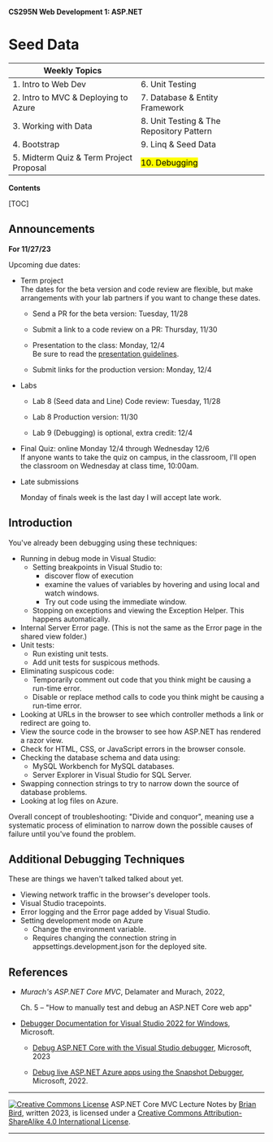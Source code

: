**CS295N Web Development 1: ASP.NET** 

<h1>Seed Data</h1>



| Weekly Topics                           |                                          |
| --------------------------------------- | ---------------------------------------- |
| 1. Intro to Web Dev                     | 6. Unit Testing                          |
| 2. Intro to MVC & Deploying to Azure    | 7. Database & Entity Framework           |
| 3. Working with Data                    | 8. Unit Testing & The Repository Pattern |
| 4. Bootstrap                            | 9. Linq & Seed Data                      |
| 5. Midterm Quiz & Term Project Proposal | <mark>10. Debugging</mark>               |



 **Contents**

[TOC]

## Announcements  

**For 11/27/23**

Upcoming due dates:

- Term project  
  The dates for the beta version and code review are flexible, but make arrangements with your lab partners if you want to change these dates.

  - Send a PR for the beta version: Tuesday, 11/28

  - Submit a link to a code review on a PR: Thursday, 11/30 

  - Presentation to the class: Monday, 12/4  
    Be sure to read the [presentation guidelines](../TermProject/CS295N-TermProjectPresentationGuide.html).
  
  - Submit links for the production version: Monday, 12/4
  
- Labs

  - Lab 8 (Seed data and Line) Code review: Tuesday, 11/28
  
  - Lab 8 Production version: 11/30
  
  - Lab 9 (Debugging) is optional, extra credit: 12/4
  
- Final Quiz: online Monday 12/4 through Wednesday 12/6  
  If anyone wants to take the quiz on campus, in the classroom, I'll open the classroom on Wednesday at class time, 10:00am.
  


- Late submissions  

  Monday of finals week is the last day I will accept late work.



## Introduction

You've already been debugging using these techniques:

- Running in debug mode in Visual Studio:
  - Setting breakpoints in Visual Studio to:
    - discover flow of execution
    -  examine the values of variables by hovering and using local and watch windows.
    - Try out code using the immediate window.
  - Stopping on exceptions and viewing the Exception Helper. This happens automatically.
- Internal Server Error page. (This is not the same as the Error page in the shared view folder.)
- Unit tests:
  - Run existing unit tests.
  - Add unit tests for suspicous methods.
- Eliminating suspicous code:
  - Temporarily comment out code that you think might be causing a run-time error.
  - Disable or replace method calls to code you think might be causing a run-time error.
- Looking at URLs in the browser to see which controller methods a link or redirect are going to.
- View the source code in the browser to see how ASP.NET has rendered a razor view.
- Check for HTML, CSS, or JavaScript errors in the browser console.
- Checking the database schema and data using:
  -  MySQL Workbench for MySQL databases.
  - Server Explorer in Visual Studio for SQL Server.
- Swapping connection strings to try to narrow down the source of database problems.
- Looking at log files on Azure.

Overall concept of troubleshooting: "Divide and conquor", meaning use a systematic process of elimination to narrow down the possible causes of failure until you've found the problem.

## Additional Debugging Techniques

These are things we haven't talked talked about yet.

- Viewing network traffic in the browser's developer tools.
- Visual Studio tracepoints.
- Error logging and the Error page added by Visual Studio.
- Setting development mode on Azure
  - Change the environment variable.
  - Requires changing the connection string in appsettings.development.json for the deployed site.

## References

- *Murach's ASP.NET Core MVC*, Delamater and Murach, 2022,

  Ch. 5  – "How to manually test and debug an ASP.NET Core web app"

- [Debugger Documentation for Visual Studio 2022 for Windows](https://learn.microsoft.com/en-us/visualstudio/debugger/?view=vs-2022), Microsoft.

  - [Debug ASP.NET Core with the Visual Studio debugger](https://learn.microsoft.com/en-us/visualstudio/debugger/quickstart-debug-aspnet?view=vs-2022), Microsoft, 2023

  - [Debug live ASP.NET Azure apps using the Snapshot Debugger](https://learn.microsoft.com/en-us/visualstudio/debugger/debug-live-azure-applications?view=vs-2022), Microsoft, 2022.


------

[![Creative Commons License](https://i.creativecommons.org/l/by-sa/4.0/88x31.png)](http://creativecommons.org/licenses/by-sa/4.0/)
ASP.NET Core MVC Lecture Notes by [Brian Bird](https://profbird.dev), written 2023, is licensed under a [Creative Commons Attribution-ShareAlike 4.0 International License](http://creativecommons.org/licenses/by-sa/4.0/). 

------